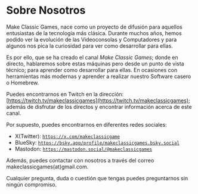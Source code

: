 # Sobre Nosotros

Make Classic Games, nace como un proyecto de difusión para aquellos entusiastas de la tecnología más clásica. Durante muchos años, hemos podido ver la evolución de las Videoconsolas y Computadores y para algunos nos pica la curiosidad para ver como desarrollar para ellas.

Es por ello, que se ha creado el canal _Make Classic Games_; donde en directo, hablaremos sobre estas máquinas pero desde un punto de vista técnico; para aprender como desarrollar para ellas. En ocasiones con herramientas más modernas y aprender a realizar nuestro Software casero o Homebrew.

Puedes encontrarnos en Twitch en la dirección: [https://twitch.tv/makeclassicgames](https://twitch.tv/makeclassicgames); además de disfrutar de los directos y encontrar información acerca de este canal.

Por supuesto, puedes encontrarnos en diferentes redes sociales:

* X(Twitter): [```https://x.com/makeclassicgame```](https://x.com/makeclassicgame)
* BlueSky: [```https://bsky.app/profile/makeclassicgames.bsky.social```](https://bsky.app/profile/makeclassicgames.bsky.social)
* Mastodon: [```https://mastodon.social/@makeclassicgames```](https://mastodon.social/@makeclassicgames)


Además, puedes contactar con nosotros a través del correo makeclassicgames(at)gmail.com.

Cualquier pregunta, duda o cuestión que tengas puedes preguntarnos sin ningún compromiso.
